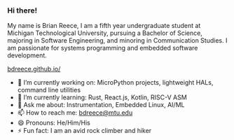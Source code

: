 ### Hi there!

 My name is Brian Reece, I am a fifth year undergraduate student at Michigan 
 Technological University, pursuing a Bachelor of Science, majoring in Software 
 Engineering, and minoring in Communication Studies. I am passionate for systems programming and embedded software development.
 
 [bdreece.github.io/](https://bdreece.github.io/)

* 🔭 I’m currently working on: MicroPython projects, lightweight HALs, command line utilities
* 🌱 I’m currently learning: Rust, React.js, Kotlin, RISC-V ASM
* 💬 Ask me about: Instrumentation, Embedded Linux, AI/ML
* 📫 How to reach me: bdreece@mtu.edu
* 😄 Pronouns: He/Him/His
* ⚡ Fun fact: I am an avid rock climber and hiker
